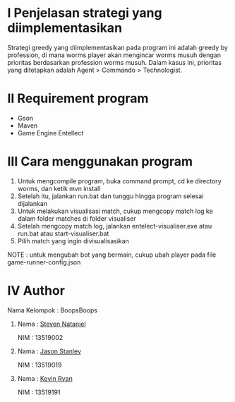 # I Penjelasan strategi yang diimplementasikan

  Strategi greedy yang diimplementasikan pada program ini adalah greedy by profession, di mana
worms player akan mengincar worms musuh dengan prioritas berdasarkan profession worms musuh. Dalam
kasus ini, prioritas yang ditetapkan adalah Agent > Commando > Technologist.

# II Requirement program

- Gson
- Maven
- Game Engine Entellect

# III Cara menggunakan program

1. Untuk mengcompile program, buka command prompt, cd ke directory worms, dan ketik mvn install
2. Setelah itu, jalankan run.bat dan tunggu hingga program selesai dijalankan
3. Untuk melakukan visualisasi match, cukup mengcopy match log ke dalam folder matches di folder visualiser
4. Setelah mengcopy match log, jalankan entelect-visualiser.exe atau run.bat atau start-visualiser.bat
5. Pilih match yang ingin divisualisasikan

NOTE : untuk mengubah bot yang bermain, cukup ubah player pada file game-runner-config.json

# IV Author

Nama Kelompok : BoopsBoops

1. Nama : [Steven Nataniel](https://github.com/ravielze)

   NIM  : 13519002
2. Nama : [Jason Stanley](https://github.com/jasonstanleyyoman)

   NIM  : 13519019
3. Nama : [Kevin Ryan](https://github.com/kevinryann)

   NIM 	: 13519191